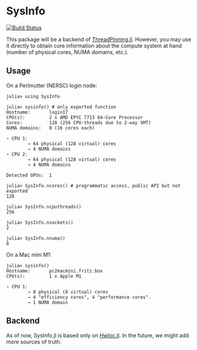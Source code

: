 # SysInfo

[![Build Status](https://github.com/carstenbauer/SysInfo.jl/actions/workflows/CI.yml/badge.svg?branch=main)](https://github.com/carstenbauer/SysInfo.jl/actions/workflows/CI.yml?query=branch%3Amain)

This package will be a backend of [ThreadPinning.jl](https://github.com/carstenbauer/ThreadPinning.jl). However, you may use it directly to obtain core information about the compute system at hand (number of physical cores, NUMA domains, etc.).

## Usage

On a Perlmutter (NERSC) login node:

```julia-repl
julia> using SysInfo

julia> sysinfo() # only exported function
Hostname:       login17
CPU(s):         2 x AMD EPYC 7713 64-Core Processor
Cores:          128 (256 CPU-threads due to 2-way SMT)
NUMA domains:   8 (16 cores each)

∘ CPU 1:
        → 64 physical (128 virtual) cores
        → 4 NUMA domains
∘ CPU 2:
        → 64 physical (128 virtual) cores
        → 4 NUMA domains

Detected GPUs:  1

julia> SysInfo.ncores() # programmatic access, public API but not exported
128

julia> SysInfo.ncputhreads()
256

julia> SysInfo.nsockets()
2

julia> SysInfo.nnuma()
8
```

On a Mac mini M1:

```julia-repl
julia> sysinfo()
Hostname:       pc2macmini.fritz.box
CPU(s):         1 x Apple M1

∘ CPU 1: 
        → 8 physical (8 virtual) cores
        → 4 "efficiency cores", 4 "performance cores".
        → 1 NUMA domain
```

## Backend

As of now, SysInfo.jl is based only on [Hwloc.jl](https://github.com/JuliaParallel/Hwloc.jl). In the future, we might add more sources of truth.
